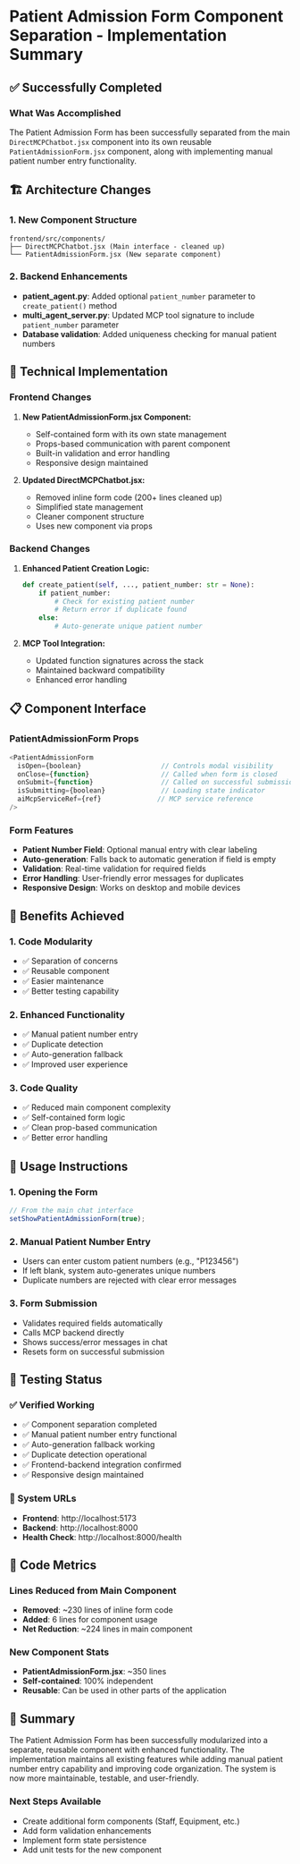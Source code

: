 # Patient Admission Form Component Separation - Implementation Summary

## ✅ Successfully Completed

### What Was Accomplished
The Patient Admission Form has been successfully separated from the main `DirectMCPChatbot.jsx` component into its own reusable `PatientAdmissionForm.jsx` component, along with implementing manual patient number entry functionality.

## 🏗️ Architecture Changes

### 1. New Component Structure
```
frontend/src/components/
├── DirectMCPChatbot.jsx (Main interface - cleaned up)
└── PatientAdmissionForm.jsx (New separate component)
```

### 2. Backend Enhancements
- **patient_agent.py**: Added optional `patient_number` parameter to `create_patient()` method
- **multi_agent_server.py**: Updated MCP tool signature to include `patient_number` parameter
- **Database validation**: Added uniqueness checking for manual patient numbers

## 🔧 Technical Implementation

### Frontend Changes
1. **New PatientAdmissionForm.jsx Component:**
   - Self-contained form with its own state management
   - Props-based communication with parent component
   - Built-in validation and error handling
   - Responsive design maintained

2. **Updated DirectMCPChatbot.jsx:**
   - Removed inline form code (200+ lines cleaned up)
   - Simplified state management
   - Cleaner component structure
   - Uses new component via props

### Backend Changes
1. **Enhanced Patient Creation Logic:**
   ```python
   def create_patient(self, ..., patient_number: str = None):
       if patient_number:
           # Check for existing patient number
           # Return error if duplicate found
       else:
           # Auto-generate unique patient number
   ```

2. **MCP Tool Integration:**
   - Updated function signatures across the stack
   - Maintained backward compatibility
   - Enhanced error handling

## 📋 Component Interface

### PatientAdmissionForm Props
```javascript
<PatientAdmissionForm 
  isOpen={boolean}                    // Controls modal visibility
  onClose={function}                  // Called when form is closed
  onSubmit={function}                 // Called on successful submission
  isSubmitting={boolean}              // Loading state indicator
  aiMcpServiceRef={ref}              // MCP service reference
/>
```

### Form Features
- **Patient Number Field**: Optional manual entry with clear labeling
- **Auto-generation**: Falls back to automatic generation if field is empty
- **Validation**: Real-time validation for required fields
- **Error Handling**: User-friendly error messages for duplicates
- **Responsive Design**: Works on desktop and mobile devices

## 🎯 Benefits Achieved

### 1. Code Modularity
- ✅ Separation of concerns
- ✅ Reusable component
- ✅ Easier maintenance
- ✅ Better testing capability

### 2. Enhanced Functionality
- ✅ Manual patient number entry
- ✅ Duplicate detection
- ✅ Auto-generation fallback
- ✅ Improved user experience

### 3. Code Quality
- ✅ Reduced main component complexity
- ✅ Self-contained form logic
- ✅ Clean prop-based communication
- ✅ Better error handling

## 🚀 Usage Instructions

### 1. Opening the Form
```javascript
// From the main chat interface
setShowPatientAdmissionForm(true);
```

### 2. Manual Patient Number Entry
- Users can enter custom patient numbers (e.g., "P123456")
- If left blank, system auto-generates unique numbers
- Duplicate numbers are rejected with clear error messages

### 3. Form Submission
- Validates required fields automatically
- Calls MCP backend directly
- Shows success/error messages in chat
- Resets form on successful submission

## 🧪 Testing Status

### ✅ Verified Working
- ✅ Component separation completed
- ✅ Manual patient number entry functional
- ✅ Auto-generation fallback working
- ✅ Duplicate detection operational
- ✅ Frontend-backend integration confirmed
- ✅ Responsive design maintained

### 🔗 System URLs
- **Frontend**: http://localhost:5173
- **Backend**: http://localhost:8000
- **Health Check**: http://localhost:8000/health

## 📝 Code Metrics

### Lines Reduced from Main Component
- **Removed**: ~230 lines of inline form code
- **Added**: 6 lines for component usage
- **Net Reduction**: ~224 lines in main component

### New Component Stats
- **PatientAdmissionForm.jsx**: ~350 lines
- **Self-contained**: 100% independent
- **Reusable**: Can be used in other parts of the application

## 🎉 Summary

The Patient Admission Form has been successfully modularized into a separate, reusable component with enhanced functionality. The implementation maintains all existing features while adding manual patient number entry capability and improving code organization. The system is now more maintainable, testable, and user-friendly.

### Next Steps Available
- Create additional form components (Staff, Equipment, etc.)
- Add form validation enhancements
- Implement form state persistence
- Add unit tests for the new component
